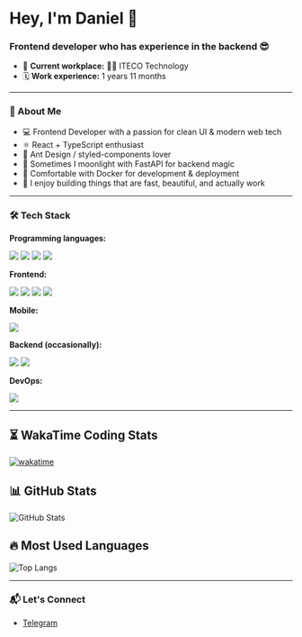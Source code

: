 <h1 align="left">Hey, I'm Daniel 👋</h1>
<h3 align="left">Frontend developer who has experience in the backend 😎</h3> 

- 💼 **Current workplace:** 🚛💚 ITECO Technology
- 🗓 **Work experience:** 1 years 11 months

---

### 🧠 About Me

- 💻 Frontend Developer with a passion for clean UI & modern web tech  
- ⚛️ React + TypeScript enthusiast  
- 🎨 Ant Design / styled-components lover  
- 🐍 Sometimes I moonlight with FastAPI for backend magic
- 🐳 Comfortable with Docker for development & deployment
- 🧪 I enjoy building things that are fast, beautiful, and actually work

---

### 🛠️ Tech Stack

**Programming languages:**  
<p> 
  <img src="https://img.shields.io/badge/-JavaScript-F7DF1E?logo=javascript&logoColor=black" />
  <img src="https://img.shields.io/badge/-TypeScript-3178C6?logo=typescript&logoColor=white" /> 
  <img src="https://img.shields.io/badge/-Python-3776AB?logo=python&logoColor=white" /> 
  <img src="https://img.shields.io/badge/-Dart-0175C2?logo=dart&logoColor=white" />
</p>

**Frontend:**  
<p> 
  <img src="https://img.shields.io/badge/-React-61DAFB?logo=react&logoColor=black" /> 
  <img src="https://img.shields.io/badge/-Vue.js-26C281?logo=vuedotjs&logoColor=white" /> 
  <img src="https://img.shields.io/badge/-AntDesign-0170FE?logo=ant-design&logoColor=white" /> 
  <img src="https://img.shields.io/badge/-styled--components-DB7093?logo=styled-components&logoColor=white" /> 
</p>

**Mobile:**
<p>
  <img src="https://img.shields.io/badge/-Flutter-02569B?logo=flutter&logoColor=white" />
</p>

**Backend (occasionally):**  
<p>
  <img src="https://img.shields.io/badge/-FastAPI-009688?logo=fastapi&logoColor=white" /> 
  <img src="https://img.shields.io/badge/-NestJS-E0234E?logo=nestjs&logoColor=white" />
</p>

**DevOps:**

<p>
  <img src="https://img.shields.io/badge/-Docker-2496ED?logo=docker&logoColor=white" /> 
</p>

---

## ⏳ WakaTime Coding Stats
[![wakatime](https://wakatime.com/badge/user/0aa69d91-fc73-49e1-84ef-6c6e7cb80104.svg)](https://wakatime.com/@0aa69d91-fc73-49e1-84ef-6c6e7cb80104)

## 📊 GitHub Stats
![GitHub Stats](https://github-readme-stats.vercel.app/api?username=donuwave&show_icons=true&theme=dark)

## 🔥 Most Used Languages
![Top Langs](https://github-readme-stats.vercel.app/api/top-langs/?username=donuwave&layout=compact&theme=dark)

---

### 📬 Let's Connect

- [Telegram](https://t.me/donusymbol)
